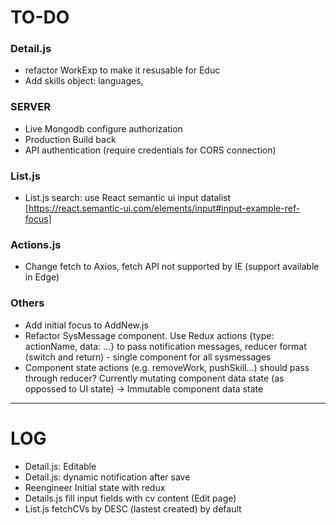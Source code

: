 TO-DO
======



### Detail.js
- refactor WorkExp to make it resusable for Educ
- Add skills object: languages, 

### SERVER

- Live Mongodb configure authorization
- Production Build back
- API authentication (require credentials for CORS connection)

### List.js

- List.js search: use React semantic ui input datalist [https://react.semantic-ui.com/elements/input#input-example-ref-focus]


### Actions.js

- Change fetch to Axios, fetch API not supported by IE (support available in Edge)

### Others

- Add initial focus to AddNew.js 
- Refactor SysMessage component. Use Redux actions {type: actionName, data: ...} to pass notification messages, reducer format (switch and return) - single component for all sysmessages
- Component state actions (e.g. removeWork, pushSkill...) should pass through reducer? Currently mutating component data state (as oppossed to UI state) -> Immutable component data state

***

LOG
======
- Detail.js: Editable
- Detail.js: dynamic notification after save
- Reengineer Initial state with redux
- Details.js fill input fields with cv content (Edit page)
- List.js fetchCVs by DESC (lastest created) by default